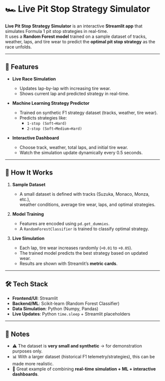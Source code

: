 # 🏎️ Live Pit Stop Strategy Simulator  

**Live Pit Stop Strategy Simulator** is an interactive **Streamlit app** that simulates Formula 1 pit stop strategies in real-time.  
It uses a **Random Forest model** trained on a sample dataset of tracks, weather, laps, and tire wear to predict the **optimal pit stop strategy** as the race unfolds.  

---

## 🚦 Features  

- **Live Race Simulation**  
  - Updates lap-by-lap with increasing tire wear.  
  - Shows current lap and predicted strategy in real-time.  

- **Machine Learning Strategy Predictor**  
  - Trained on synthetic F1 strategy dataset (tracks, weather, tire wear).  
  - Predicts strategies like:  
    - `1-stop (Soft→Hard)`  
    - `2-stop (Soft→Medium→Hard)`  

- **Interactive Dashboard**  
  - Choose track, weather, total laps, and initial tire wear.  
  - Watch the simulation update dynamically every 0.5 seconds.  

---

## 🧠 How It Works  

1. **Sample Dataset**  
   - A small dataset is defined with tracks (Suzuka, Monaco, Monza, etc.),  
     weather conditions, average tire wear, laps, and optimal strategies.  

2. **Model Training**  
   - Features are encoded using `pd.get_dummies`.  
   - A `RandomForestClassifier` is trained to classify optimal strategy.  

3. **Live Simulation**  
   - Each lap, tire wear increases randomly (`+0.01` to `+0.05`).  
   - The trained model predicts the best strategy based on updated wear.  
   - Results are shown with Streamlit’s **metric cards**.  

---

## 🛠️ Tech Stack  

- **Frontend/UI**: Streamlit  
- **Backend/ML**: Scikit-learn (Random Forest Classifier)  
- **Data Simulation**: Python (Numpy, Pandas)  
- **Live Updates**: Python `time.sleep` + Streamlit placeholders  

---

## 📌 Notes  

- ⚠️ The dataset is **very small and synthetic** → for demonstration purposes only.  
- 📊 With a larger dataset (historical F1 telemetry/strategies), this can be made more realistic.  
- 🎯 Great example of combining **real-time simulation + ML + interactive dashboards**.  
 

